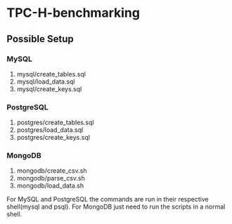 # TPC-H-benchmarking
## Possible Setup
### MySQL
1. mysql/create_tables.sql
2. mysql/load_data.sql
3. mysql/create_keys.sql

### PostgreSQL
1. postgres/create_tables.sql
2. postgres/load_data.sql
3. postgres/create_keys.sql

### MongoDB
1. mongodb/create_csv.sh
2. mongodb/parse_csv.sh
3. mongodb/load_data.sh

For MySQL and PostgreSQL the commands are run in their respective shell(mysql and psql). 
For MongoDB just need to run the scripts in a normal shell.
